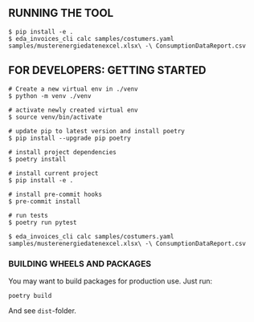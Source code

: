 ## RUNNING THE TOOL

    $ pip install -e .
    $ eda_invoices_cli calc samples/costumers.yaml  samples/musterenergiedatenexcel.xlsx\ -\ ConsumptionDataReport.csv


## FOR DEVELOPERS: GETTING STARTED

    # Create a new virtual env in ./venv
    $ python -m venv ./venv

    # activate newly created virtual env
    $ source venv/bin/activate

    # update pip to latest version and install poetry
    $ pip install --upgrade pip poetry

    # install project dependencies
    $ poetry install

    # install current project
    $ pip install -e .

    # install pre-commit hooks
    $ pre-commit install

    # run tests
    $ poetry run pytest

    $ eda_invoices_cli calc samples/costumers.yaml  samples/musterenergiedatenexcel.xlsx\ -\ ConsumptionDataReport.csv


### BUILDING WHEELS AND PACKAGES

You may want to build packages for production use. Just run:

    poetry build

And see `dist`-folder.

